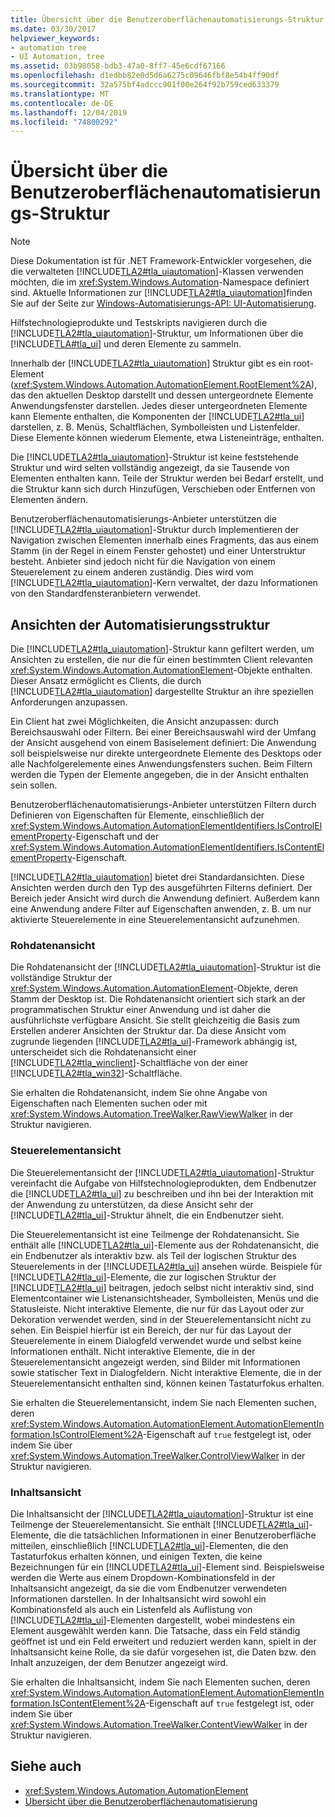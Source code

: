 ```yaml
---
title: Übersicht über die Benutzeroberflächenautomatisierungs-Struktur
ms.date: 03/30/2017
helpviewer_keywords:
- automation tree
- UI Automation, tree
ms.assetid: 03b98058-bdb3-47a0-8ff7-45e6cdf67166
ms.openlocfilehash: d1edbb82e0d5d6a6275c09646fbf8e54b4ff90df
ms.sourcegitcommit: 32a575bf4adccc901f00e264f92b759ced633379
ms.translationtype: MT
ms.contentlocale: de-DE
ms.lasthandoff: 12/04/2019
ms.locfileid: "74800292"
---
```

# <a name="ui-automation-tree-overview"></a>Übersicht über die Benutzeroberflächenautomatisierungs-Struktur
> [!NOTE]
> Diese Dokumentation ist für .NET Framework-Entwickler vorgesehen, die die verwalteten [!INCLUDE[TLA2#tla_uiautomation](../../../includes/tla2sharptla-uiautomation-md.md)]-Klassen verwenden möchten, die im <xref:System.Windows.Automation>-Namespace definiert sind. Aktuelle Informationen zur [!INCLUDE[TLA2#tla_uiautomation](../../../includes/tla2sharptla-uiautomation-md.md)]finden Sie auf der Seite zur [Windows-Automatisierungs-API: UI-Automatisierung](/windows/win32/winauto/entry-uiauto-win32).  
  
 Hilfstechnologieprodukte und Testskripts navigieren durch die [!INCLUDE[TLA2#tla_uiautomation](../../../includes/tla2sharptla-uiautomation-md.md)]-Struktur, um Informationen über die [!INCLUDE[TLA#tla_ui](../../../includes/tlasharptla-ui-md.md)] und deren Elemente zu sammeln.  
  
 Innerhalb der [!INCLUDE[TLA2#tla_uiautomation](../../../includes/tla2sharptla-uiautomation-md.md)] Struktur gibt es ein root-Element (<xref:System.Windows.Automation.AutomationElement.RootElement%2A>), das den aktuellen Desktop darstellt und dessen untergeordnete Elemente Anwendungsfenster darstellen. Jedes dieser untergeordneten Elemente kann Elemente enthalten, die Komponenten der [!INCLUDE[TLA2#tla_ui](../../../includes/tla2sharptla-ui-md.md)] darstellen, z. B. Menüs, Schaltflächen, Symbolleisten und Listenfelder. Diese Elemente können wiederum Elemente, etwa Listeneinträge, enthalten.  
  
 Die [!INCLUDE[TLA2#tla_uiautomation](../../../includes/tla2sharptla-uiautomation-md.md)]-Struktur ist keine feststehende Struktur und wird selten vollständig angezeigt, da sie Tausende von Elementen enthalten kann. Teile der Struktur werden bei Bedarf erstellt, und die Struktur kann sich durch Hinzufügen, Verschieben oder Entfernen von Elementen ändern.  
  
 Benutzeroberflächenautomatisierungs-Anbieter unterstützen die [!INCLUDE[TLA2#tla_uiautomation](../../../includes/tla2sharptla-uiautomation-md.md)]-Struktur durch Implementieren der Navigation zwischen Elementen innerhalb eines Fragments, das aus einem Stamm (in der Regel in einem Fenster gehostet) und einer Unterstruktur besteht. Anbieter sind jedoch nicht für die Navigation von einem Steuerelement zu einem anderen zuständig. Dies wird vom [!INCLUDE[TLA2#tla_uiautomation](../../../includes/tla2sharptla-uiautomation-md.md)]-Kern verwaltet, der dazu Informationen von den Standardfensteranbietern verwendet.  
  
<a name="uiautomation_tree_view"></a>   
## <a name="views-of-the-automation-tree"></a>Ansichten der Automatisierungsstruktur  
 Die [!INCLUDE[TLA2#tla_uiautomation](../../../includes/tla2sharptla-uiautomation-md.md)]-Struktur kann gefiltert werden, um Ansichten zu erstellen, die nur die für einen bestimmten Client relevanten <xref:System.Windows.Automation.AutomationElement>-Objekte enthalten. Dieser Ansatz ermöglicht es Clients, die durch [!INCLUDE[TLA2#tla_uiautomation](../../../includes/tla2sharptla-uiautomation-md.md)] dargestellte Struktur an ihre speziellen Anforderungen anzupassen.  
  
 Ein Client hat zwei Möglichkeiten, die Ansicht anzupassen: durch Bereichsauswahl oder Filtern. Bei einer Bereichsauswahl wird der Umfang der Ansicht ausgehend von einem Basiselement definiert: Die Anwendung soll beispielsweise nur direkte untergeordnete Elemente des Desktops oder alle Nachfolgerelemente eines Anwendungsfensters suchen. Beim Filtern werden die Typen der Elemente angegeben, die in der Ansicht enthalten sein sollen.  
  
 Benutzeroberflächenautomatisierungs-Anbieter unterstützen Filtern durch Definieren von Eigenschaften für Elemente, einschließlich der <xref:System.Windows.Automation.AutomationElementIdentifiers.IsControlElementProperty>-Eigenschaft und der <xref:System.Windows.Automation.AutomationElementIdentifiers.IsContentElementProperty>-Eigenschaft.  
  
 [!INCLUDE[TLA2#tla_uiautomation](../../../includes/tla2sharptla-uiautomation-md.md)] bietet drei Standardansichten. Diese Ansichten werden durch den Typ des ausgeführten Filterns definiert. Der Bereich jeder Ansicht wird durch die Anwendung definiert. Außerdem kann eine Anwendung andere Filter auf Eigenschaften anwenden, z. B. um nur aktivierte Steuerelemente in eine Steuerelementansicht aufzunehmen.  
  
<a name="uiautomation_raw_view"></a>   
### <a name="raw-view"></a>Rohdatenansicht  
 Die Rohdatenansicht der [!INCLUDE[TLA2#tla_uiautomation](../../../includes/tla2sharptla-uiautomation-md.md)]-Struktur ist die vollständige Struktur der <xref:System.Windows.Automation.AutomationElement>-Objekte, deren Stamm der Desktop ist. Die Rohdatenansicht orientiert sich stark an der programmatischen Struktur einer Anwendung und ist daher die ausführlichste verfügbare Ansicht. Sie stellt gleichzeitig die Basis zum Erstellen anderer Ansichten der Struktur dar. Da diese Ansicht vom zugrunde liegenden [!INCLUDE[TLA2#tla_ui](../../../includes/tla2sharptla-ui-md.md)]-Framework abhängig ist, unterscheidet sich die Rohdatenansicht einer [!INCLUDE[TLA2#tla_winclient](../../../includes/tla2sharptla-winclient-md.md)]-Schaltfläche von der einer [!INCLUDE[TLA2#tla_win32](../../../includes/tla2sharptla-win32-md.md)]-Schaltfläche.  
  
 Sie erhalten die Rohdatenansicht, indem Sie ohne Angabe von Eigenschaften nach Elementen suchen oder mit <xref:System.Windows.Automation.TreeWalker.RawViewWalker> in der Struktur navigieren.  
  
<a name="uiautomation_control_view"></a>   
### <a name="control-view"></a>Steuerelementansicht  
 Die Steuerelementansicht der [!INCLUDE[TLA2#tla_uiautomation](../../../includes/tla2sharptla-uiautomation-md.md)]-Struktur vereinfacht die Aufgabe von Hilfstechnologieprodukten, dem Endbenutzer die [!INCLUDE[TLA2#tla_ui](../../../includes/tla2sharptla-ui-md.md)] zu beschreiben und ihn bei der Interaktion mit der Anwendung zu unterstützen, da diese Ansicht sehr der [!INCLUDE[TLA2#tla_ui](../../../includes/tla2sharptla-ui-md.md)]-Struktur ähnelt, die ein Endbenutzer sieht.  
  
 Die Steuerelementansicht ist eine Teilmenge der Rohdatenansicht. Sie enthält alle [!INCLUDE[TLA2#tla_ui](../../../includes/tla2sharptla-ui-md.md)]-Elemente aus der Rohdatenansicht, die ein Endbenutzer als interaktiv bzw. als Teil der logischen Struktur des Steuerelements in der [!INCLUDE[TLA2#tla_ui](../../../includes/tla2sharptla-ui-md.md)] ansehen würde. Beispiele für [!INCLUDE[TLA2#tla_ui](../../../includes/tla2sharptla-ui-md.md)]-Elemente, die zur logischen Struktur der [!INCLUDE[TLA2#tla_ui](../../../includes/tla2sharptla-ui-md.md)] beitragen, jedoch selbst nicht interaktiv sind, sind Elementcontainer wie Listenansichtsheader, Symbolleisten, Menüs und die Statusleiste. Nicht interaktive Elemente, die nur für das Layout oder zur Dekoration verwendet werden, sind in der Steuerelementansicht nicht zu sehen. Ein Beispiel hierfür ist ein Bereich, der nur für das Layout der Steuerelemente in einem Dialogfeld verwendet wurde und selbst keine Informationen enthält. Nicht interaktive Elemente, die in der Steuerelementansicht angezeigt werden, sind Bilder mit Informationen sowie statischer Text in Dialogfeldern. Nicht interaktive Elemente, die in der Steuerelementansicht enthalten sind, können keinen Tastaturfokus erhalten.  
  
 Sie erhalten die Steuerelementansicht, indem Sie nach Elementen suchen, deren <xref:System.Windows.Automation.AutomationElement.AutomationElementInformation.IsControlElement%2A>-Eigenschaft auf `true` festgelegt ist, oder indem Sie über <xref:System.Windows.Automation.TreeWalker.ControlViewWalker> in der Struktur navigieren.  
  
<a name="uiautomation_content_view"></a>   
### <a name="content-view"></a>Inhaltsansicht  
 Die Inhaltsansicht der [!INCLUDE[TLA2#tla_uiautomation](../../../includes/tla2sharptla-uiautomation-md.md)]-Struktur ist eine Teilmenge der Steuerelementansicht. Sie enthält [!INCLUDE[TLA2#tla_ui](../../../includes/tla2sharptla-ui-md.md)]-Elemente, die die tatsächlichen Informationen in einer Benutzeroberfläche mitteilen, einschließlich [!INCLUDE[TLA2#tla_ui](../../../includes/tla2sharptla-ui-md.md)]-Elementen, die den Tastaturfokus erhalten können, und einigen Texten, die keine Bezeichnungen für ein [!INCLUDE[TLA2#tla_ui](../../../includes/tla2sharptla-ui-md.md)]-Element sind. Beispielsweise werden die Werte aus einem Dropdown-Kombinationsfeld in der Inhaltsansicht angezeigt, da sie die vom Endbenutzer verwendeten Informationen darstellen. In der Inhaltsansicht wird sowohl ein Kombinationsfeld als auch ein Listenfeld als Auflistung von [!INCLUDE[TLA2#tla_ui](../../../includes/tla2sharptla-ui-md.md)]-Elementen dargestellt, wobei mindestens ein Element ausgewählt werden kann. Die Tatsache, dass ein Feld ständig geöffnet ist und ein Feld erweitert und reduziert werden kann, spielt in der Inhaltsansicht keine Rolle, da sie dafür vorgesehen ist, die Daten bzw. den Inhalt anzuzeigen, der dem Benutzer angezeigt wird.  
  
 Sie erhalten die Inhaltsansicht, indem Sie nach Elementen suchen, deren <xref:System.Windows.Automation.AutomationElement.AutomationElementInformation.IsContentElement%2A>-Eigenschaft auf `true` festgelegt ist, oder indem Sie über <xref:System.Windows.Automation.TreeWalker.ContentViewWalker> in der Struktur navigieren.  
  
## <a name="see-also"></a>Siehe auch

- <xref:System.Windows.Automation.AutomationElement>
- [Übersicht über die Benutzeroberflächenautomatisierung](ui-automation-overview.md)
